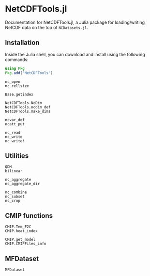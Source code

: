 # NetCDFTools.jl

Documentation for NetCDFTools.jl, a Julia package for loading/writing NetCDF data on 
the top of `NCDatasets.jl`.

## Installation

Inside the Julia shell, you can download and install using the following commands:

```julia
using Pkg
Pkg.add("NetCDFTools")
```

```@docs
nc_open
nc_cellsize

Base.getindex

NetCDFTools.NcDim
NetCDFTools.ncdim_def
NetCDFTools.make_dims

ncvar_def
ncatt_put
```

```@docs
nc_read
nc_write
nc_write!
```


## Utilities

```@docs
QDM
bilinear

nc_aggregate
nc_aggregate_dir

nc_combine
nc_subset
nc_crop
```


## CMIP functions

```@docs
CMIP.Tem_F2C
CMIP.heat_index

CMIP.get_model
CMIP.CMIPFiles_info
```

## MFDataset

```@docs
MFDataset
```
